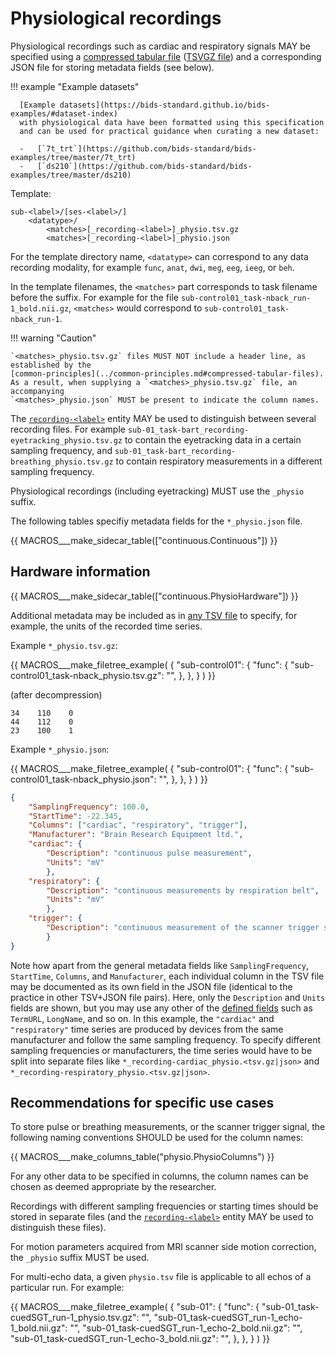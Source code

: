 # Physiological recordings

Physiological recordings such as cardiac and respiratory signals MAY be
specified using a [compressed tabular file](../common-principles.md#compressed-tabular-files)
([TSVGZ file](../glossary.md#tsvgz-extensions)) and a corresponding
JSON file for storing metadata fields (see below).

!!! example "Example datasets"

      [Example datasets](https://bids-standard.github.io/bids-examples/#dataset-index)
      with physiological data have been formatted using this specification
      and can be used for practical guidance when curating a new dataset:

      -   [`7t_trt`](https://github.com/bids-standard/bids-examples/tree/master/7t_trt)
      -   [`ds210`](https://github.com/bids-standard/bids-examples/tree/master/ds210)

Template:

```Text
sub-<label>/[ses-<label>/]
    <datatype>/
        <matches>[_recording-<label>]_physio.tsv.gz
        <matches>[_recording-<label>]_physio.json
```

For the template directory name, `<datatype>` can correspond to any data
recording modality, for example `func`, `anat`, `dwi`, `meg`, `eeg`, `ieeg`,
or `beh`.

In the template filenames, the `<matches>` part corresponds to task filename
before the suffix.
For example for the file `sub-control01_task-nback_run-1_bold.nii.gz`,
`<matches>` would correspond to `sub-control01_task-nback_run-1`.

!!! warning "Caution"

    `<matches>_physio.tsv.gz` files MUST NOT include a header line, as established by the
    [common-principles](../common-principles.md#compressed-tabular-files).
    As a result, when supplying a `<matches>_physio.tsv.gz` file, an accompanying
    `<matches>_physio.json` MUST be present to indicate the column names.

The [`recording-<label>`](../appendices/entities.md#recording)
entity MAY be used to distinguish between several recording files.
For example `sub-01_task-bart_recording-eyetracking_physio.tsv.gz` to contain
the eyetracking data in a certain sampling frequency, and
`sub-01_task-bart_recording-breathing_physio.tsv.gz` to contain respiratory
measurements in a different sampling frequency.

Physiological recordings (including eyetracking) MUST use the `_physio` suffix.

The following tables specifiy metadata fields for the `*_physio.json` file.

<!-- This block generates a metadata table.
These tables are defined in
  src/schema/rules/sidecars
The definitions of the fields specified in these tables may be found in
  src/schema/objects/metadata.yaml
A guide for using macros can be found at
 https://github.com/bids-standard/bids-specification/blob/master/macros_doc.md
-->
{{ MACROS___make_sidecar_table(["continuous.Continuous"]) }}

## Hardware information

<!-- This block generates a metadata table.
These tables are defined in
  src/schema/rules/sidecars
The definitions of the fields specified in these tables may be found in
  src/schema/objects/metadata.yaml
A guide for using macros can be found at
 https://github.com/bids-standard/bids-specification/blob/master/macros_doc.md
-->
{{ MACROS___make_sidecar_table(["continuous.PhysioHardware"]) }}

Additional metadata may be included as in
[any TSV file](../common-principles.md#tabular-files) to specify, for
example, the units of the recorded time series.

Example `*_physio.tsv.gz`:

<!-- This block generates a file tree.
A guide for using macros can be found at
 https://github.com/bids-standard/bids-specification/blob/master/macros_doc.md
-->
{{ MACROS___make_filetree_example(
   {
   "sub-control01": {
      "func": {
         "sub-control01_task-nback_physio.tsv.gz": "",
         },
      },
   }
) }}

(after decompression)

```Text
34    110    0
44    112    0
23    100    1
```

Example `*_physio.json`:

<!-- This block generates a file tree.
A guide for using macros can be found at
 https://github.com/bids-standard/bids-specification/blob/master/macros_doc.md
-->
{{ MACROS___make_filetree_example(
   {
   "sub-control01": {
      "func": {
         "sub-control01_task-nback_physio.json": "",
         },
      },
   }
) }}

```JSON
{
    "SamplingFrequency": 100.0,
    "StartTime": -22.345,
    "Columns": ["cardiac", "respiratory", "trigger"],
    "Manufacturer": "Brain Research Equipment ltd.",
    "cardiac": {
        "Description": "continuous pulse measurement",
        "Units": "mV"
        },
    "respiratory": {
        "Description": "continuous measurements by respiration belt",
        "Units": "mV"
        },
    "trigger": {
        "Description": "continuous measurement of the scanner trigger signal"
        }
}
```

Note how apart from the general metadata fields like `SamplingFrequency`, `StartTime`, `Columns`,
and `Manufacturer`,
each individual column in the TSV file may be documented as its own field in the JSON file
(identical to the practice in other TSV+JSON file pairs).
Here, only the `Description` and `Units` fields are shown, but you may use any other of the
[defined fields](../common-principles.md#tabular-files) such as `TermURL`, `LongName`, and so on.
In this example, the `"cardiac"` and `"respiratory"` time series are produced by devices from
the same manufacturer and follow the same sampling frequency.
To specify different sampling frequencies or manufacturers, the time series would have to be split
into separate files like `*_recording-cardiac_physio.<tsv.gz|json>` and `*_recording-respiratory_physio.<tsv.gz|json>`.

## Recommendations for specific use cases

To store pulse or breathing measurements, or the scanner trigger signal, the
following naming conventions SHOULD be used for the column names:

<!-- This block generates a columns table.
The definitions of these fields can be found in
  src/schema/rules/tabular_data/*.yaml
and a guide for using macros can be found at
 https://github.com/bids-standard/bids-specification/blob/master/macros_doc.md
-->
{{ MACROS___make_columns_table("physio.PhysioColumns") }}

For any other data to be specified in columns, the column names can be chosen
as deemed appropriate by the researcher.

Recordings with different sampling frequencies or starting times should be
stored in separate files
(and the [`recording-<label>`](../appendices/entities.md#recording)
entity MAY be used to distinguish these files).

For motion parameters acquired from MRI scanner side motion correction, the
`_physio` suffix MUST be used.

For multi-echo data, a given `physio.tsv` file is applicable to all echos of
a particular run.
For example:

<!-- This block generates a file tree.
A guide for using macros can be found at
 https://github.com/bids-standard/bids-specification/blob/master/macros_doc.md
-->
{{ MACROS___make_filetree_example(
   {
   "sub-01": {
      "func": {
        "sub-01_task-cuedSGT_run-1_physio.tsv.gz": "",
        "sub-01_task-cuedSGT_run-1_echo-1_bold.nii.gz": "",
        "sub-01_task-cuedSGT_run-1_echo-2_bold.nii.gz": "",
        "sub-01_task-cuedSGT_run-1_echo-3_bold.nii.gz": "",
         },
      },
   }
) }}

